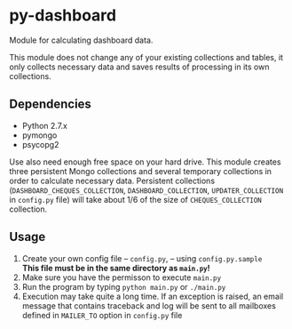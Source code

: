 py-dashboard
============

Module for calculating dashboard data.

This module does not change any of your existing collections and tables, it only collects necessary data and saves results of processing in its own collections.

Dependencies
------------
  * Python 2.7.x
  * pymongo
  * psycopg2

Use also need enough free space on your hard drive. This module creates three persistent Mongo collections and several temporary collections in order to calculate necessary data. Persistent collections (`DASHBOARD_CHEQUES_COLLECTION`, `DASHBOARD_COLLECTION`, `UPDATER_COLLECTION` in `config.py` file) will take about 1/6 of the size of `CHEQUES_COLLECTION` collection.

Usage
-----

  1. Create your own config file – `config.py`, – using `config.py.sample`<br>
    **This file must be in the same directory as `main.py`!**
  2. Make sure you have the permisson to execute `main.py`
  3. Run the program by typing `python main.py` or `./main.py`
  4. Execution may take quite a long time. If an exception is raised, an email message that contains traceback and log will be sent to all mailboxes defined in `MAILER_TO` option in `config.py` file
